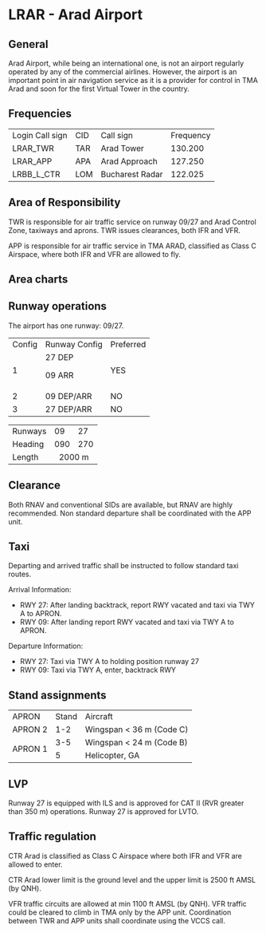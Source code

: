 # LRAR - Arad Airport


## General

Arad Airport, while being an international one, is not an airport regularly operated by any of the commercial airlines. However, the airport is an important point in air navigation service as it is a provider for control in TMA Arad and soon for the first Virtual Tower in the country.


## Frequencies

<table>
  <tr>
   <td>Login Call sign
   </td>
   <td>CID
   </td>
   <td>Call sign
   </td>
   <td>Frequency
   </td>
  </tr>
  <tr>
   <td>LRAR_TWR
   </td>
   <td>TAR
   </td>
   <td>Arad Tower
   </td>
   <td>130.200
   </td>
  </tr>
  <tr>
   <td>LRAR_APP
   </td>
   <td>APA
   </td>
   <td>Arad Approach
   </td>
   <td>127.250
   </td>
  </tr>
  <tr>
   <td>LRBB_L_CTR
   </td>
   <td>LOM
   </td>
   <td>Bucharest Radar
   </td>
   <td>122.025
   </td>
  </tr>
</table>



## Area of Responsibility

TWR is responsible for air traffic service on runway 09/27 and Arad Control Zone, taxiways and aprons. TWR issues clearances, both IFR and VFR.

APP is responsible for air traffic service in TMA ARAD, classified as Class C Airspace, where both IFR and VFR are allowed to fly.


## Area charts


## Runway operations

The airport has one runway: 09/27.


<table>
  <tr>
   <td>Config
   </td>
   <td>Runway Config
   </td>
   <td>Preferred
   </td>
  </tr>
  <tr>
   <td>1
   </td>
   <td>27 DEP
<p>
09 ARR
   </td>
   <td>YES
   </td>
  </tr>
  <tr>
   <td>2
   </td>
   <td>09 DEP/ARR
   </td>
   <td>NO
   </td>
  </tr>
  <tr>
   <td>3
   </td>
   <td>27 DEP/ARR
   </td>
   <td>NO
   </td>
  </tr>
</table>



<table>
  <tr>
   <td>Runways
   </td>
   <td>09
   </td>
   <td>27
   </td>
  </tr>
  <tr>
   <td>Heading
   </td>
   <td>090
   </td>
   <td>270
   </td>
  </tr>
  <tr>
   <td>Length
   </td>
   <td colspan="2" style="text-align: center">2000 m
   </td>
  </tr>
</table>



## Clearance

Both RNAV and conventional SIDs are available, but RNAV are highly recommended. Non standard departure shall be coordinated with the APP unit.


## Taxi

Departing and arrived traffic shall be instructed to follow standard taxi routes.

Arrival Information:
* RWY 27: After landing backtrack, report RWY vacated and taxi via TWY A to APRON.
* RWY 09: After landing report RWY vacated and taxi via TWY A to APRON.

Departure Information:
* RWY 27: Taxi via TWY A to holding position runway 27
* RWY 09: Taxi via TWY A, enter, backtrack RWY

## Stand assignments

<table>
  <tr>
   <td>
APRON
   </td>
   <td>Stand
   </td>
   <td>Aircraft
   </td>
  </tr>
  <tr>
   <td>APRON 2
   </td>
   <td>1-2
   </td>
   <td>Wingspan &lt; 36 m (Code C)
   </td>
  </tr>
  <tr>
   <td rowspan="2" >APRON 1
   </td>
   <td>3-5
   </td>
   <td>Wingspan &lt; 24 m (Code B)
   </td>
  </tr>
  <tr>
   <td>5
   </td>
   <td>Helicopter, GA
   </td>
  </tr>
</table>



## LVP

Runway 27 is equipped with ILS and is approved for CAT II (RVR greater than 350 m) operations. Runway 27 is approved for LVTO.


## Traffic regulation

CTR Arad is classified as Class C Airspace where both IFR and VFR are allowed to enter.

CTR Arad lower limit is the ground level and the upper limit is 2500 ft AMSL (by QNH).

VFR traffic circuits are allowed at min 1100 ft AMSL (by QNH). VFR traffic could be cleared to climb in TMA only by the APP unit. Coordination between TWR and APP units shall coordinate using the VCCS call.